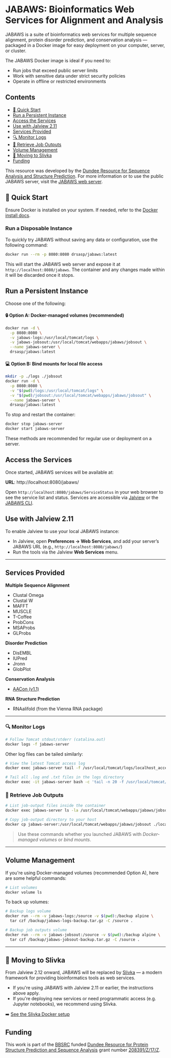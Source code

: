 # JABAWS: Bioinformatics Web Services for Alignment and Analysis

JABAWS is a suite of bioinformatics web services for multiple sequence alignment, protein disorder prediction, and conservation analysis — packaged in a Docker image for easy deployment on your computer, server, or cluster.

The JABAWS Docker image is ideal if you need to:

- Run jobs that exceed public server limits
- Work with sensitive data under strict security policies
- Operate in offline or restricted environments

## Contents

- [🚀 Quick Start](#-quick-start)
- [Run a Persistent Instance](#run-a-persistent-instance)
- [Access the Services](#access-the-services)
- [Use with Jalview 2.11](#use-with-jalview-211)
- [Services Provided](#services-provided)
- [🔍 Monitor Logs](#-monitor-logs)
- [📁 Retrieve Job Outputs](#-retrieve-job-outputs)
- [Volume Management](#volume-management)
- [🔄 Moving to Slivka](#-moving-to-slivka)
- [Funding](#funding)

This resource was developed by the [Dundee Resource for Sequence Analysis and Structure Prediction](https://www.compbio.dundee.ac.uk/drsasp.html). For more information or to use the public JABAWS server, visit the [JABAWS web server](https://www.compbio.dundee.ac.uk/jabaws/).

## 🚀 Quick Start

Ensure Docker is installed on your system. If needed, refer to the [Docker install docs](https://docs.docker.com/get-started/get-docker/).

### Run a Disposable Instance

To quickly try JABAWS without saving any data or configuration, use the following command:

```bash
docker run --rm -p 8080:8080 drsasp/jabaws:latest
```

This will start the JABAWS web server and expose it at `http://localhost:8080/jabaws`. The container and any changes made within it will be discarded once it stops.

## Run a Persistent Instance

Choose one of the following:

#### 🔒 Option A: Docker-managed volumes (recommended)

```bash
docker run -d \
  -p 8080:8080 \
  -v jabaws-logs:/usr/local/tomcat/logs \
  -v jabaws-jobsout:/usr/local/tomcat/webapps/jabaws/jobsout \
  --name jabaws-server \
  drsasp/jabaws:latest
```

#### 💻 Option B: Bind mounts for local file access

```bash
mkdir -p ./logs ./jobsout
docker run -d \
  -p 8080:8080 \
  -v "$(pwd)/logs:/usr/local/tomcat/logs" \
  -v "$(pwd)/jobsout:/usr/local/tomcat/webapps/jabaws/jobsout" \
  --name jabaws-server \
  drsasp/jabaws:latest
```

To stop and restart the container:

```bash
docker stop jabaws-server
docker start jabaws-server
```

These methods are recommended for regular use or deployment on a server.

## Access the Services

Once started, JABAWS services will be available at:

**URL**: http://localhost:8080/jabaws/

Open `http://localhost:8080/jabaws/ServiceStatus` in your web browser to see the service list and status. Services are accessible via [Jalview](https://www.jalview.org) or the [JABAWS CLI](https://www.compbio.dundee.ac.uk/jabaws/getting_started.jsp#client).

## Use with Jalview 2.11

To enable Jalview to use your local JABAWS instance:

- In Jalview, open **Preferences → Web Services**, and add your server’s JABAWS URL (e.g., `http://localhost:8080/jabaws/`)
- Run the tools via the Jalview **Web Services** menu.

---

## Services Provided

**Multiple Sequence Alignment**

- Clustal Omega
- Clustal W
- MAFFT
- MUSCLE
- T-Coffee
- ProbCons
- MSAProbs
- GLProbs

**Disorder Prediction**

- DisEMBL
- IUPred
- Jronn
- GlobPlot

**Conservation Analysis**

- [AACon (v1.1)](https://www.compbio.dundee.ac.uk/aacon/)

**RNA Structure Prediction**

- RNAalifold (from the Vienna RNA package)

---

### 🔍 Monitor Logs

```bash
# Follow Tomcat stdout/stderr (catalina.out)
docker logs -f jabaws-server
```

Other log files can be tailed similarly:

```bash
# View the latest Tomcat access log
docker exec jabaws-server tail -f /usr/local/tomcat/logs/localhost_access_log.$(date +%F).txt

# Tail all .log and .txt files in the logs directory
docker exec -it jabaws-server bash -c 'tail -n 20 -f /usr/local/tomcat/logs/*.log /usr/local/tomcat/logs/*.txt'
```

### 📁 Retrieve Job Outputs

```bash
# List job-output files inside the container
docker exec jabaws-server ls -la /usr/local/tomcat/webapps/jabaws/jobsout/
```

```bash
# Copy job-output directory to your host
docker cp jabaws-server:/usr/local/tomcat/webapps/jabaws/jobsout ./local-jobsout
```

> Use these commands whether you launched JABAWS with *Docker-managed volumes* or *bind mounts*.

---

## Volume Management

If you're using Docker-managed volumes (recommended Option A), here are some helpful commands:

```bash
# List volumes
docker volume ls
```

To back up volumes:

```bash
# Backup logs volume
docker run --rm -v jabaws-logs:/source -v $(pwd):/backup alpine \
  tar czf /backup/jabaws-logs-backup.tar.gz -C /source .

# Backup job outputs volume
docker run --rm -v jabaws-jobsout:/source -v $(pwd):/backup alpine \
  tar czf /backup/jabaws-jobsout-backup.tar.gz -C /source .
```

---

## 🔄 Moving to Slivka

From Jalview 2.12 onward, JABAWS will be replaced by [Slivka](https://www.compbio.dundee.ac.uk/slivka/) — a modern framework for providing bioinformatics tools as web services.

- If you're using JABAWS with Jalview 2.11 or earlier, the instructions above apply.
- If you're deploying new services or need programmatic access (e.g. Jupyter notebooks), we recommend using Slivka.

➡️ [See the Slivka Docker setup](https://hub.docker.com/repository/docker/stuartmac/slivka-bio/general)

## Funding

This work is part of the [BBSRC](https://www.ukri.org/councils/bbsrc/) funded [Dundee Resource for Protein Structure Prediction and Sequence Analysis](https://www.compbio.dundee.ac.uk/drsasp.html) grant number [208391/Z/17/Z](https://gow.bbsrc.ukri.org/grants/AwardDetails.aspx?FundingReference=BB%2fR014752%2f1).
